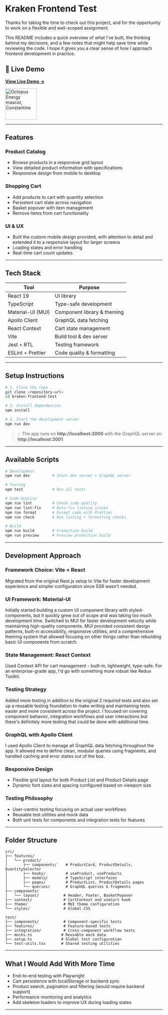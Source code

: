 # Kraken Frontend Test



Thanks for taking the time to check out this project, and for the opportunity to work on a flexible and well-scoped assignment.

This README includes a quick overview of what I’ve built, the thinking behind my decisions, and a few notes that might help save time while reviewing the code. I hope it gives you a clear sense of how I approach frontend development in practice.

## 🚀 Live Demo

**[View Live Demo →](https://kraken-frontend-test.vercel.app/)**


<img src="https://static.octopuscdn.com/constantine/constantine.svg" alt="Octopus Energy mascot, Constantine" width="100" />

---

## Features

### Product Catalog
- Browse products in a responsive grid layout
- View detailed product information with specifications
- Responsive design from mobile to desktop

### Shopping Cart
- Add products to cart with quantity selection
- Persistent cart state across navigation
- Basket popover with item management
- Remove items from cart functionality

### UI & UX
- Built the custom mobile design provided, with attention to detail and extended it to a responsive layout for larger screens
- Loading states and error handling
- Real-time cart count updates

---

## Tech Stack

| Tool              | Purpose                    |
| ----------------- | -------------------------- |
| React 19          | UI library                 |
| TypeScript        | Type-safe development      |
| Material-UI (MUI) | Component library & theming |
| Apollo Client     | GraphQL data fetching      |
| React Context     | Cart state management      |
| Vite              | Build tool & dev server    |
| Jest + RTL        | Testing framework          |
| ESLint + Prettier | Code quality & formatting  |

---

## Setup Instructions

```bash
# 1. Clone the repo
git clone <repository-url>
cd kraken-frontend-test

# 2. Install dependencies
npm install

# 3. Start the development server
npm run dev
```

> 💡 The app runs on **http://localhost:3000** with the GraphQL server on **http://localhost:3001**

---

## Available Scripts

```bash
# Development
npm run dev          # Start dev server + GraphQL server

# Testing
npm test             # Run all tests

# Code Quality
npm run lint         # Check code quality
npm run lint:fix     # Auto-fix linting issues
npm run format       # Format code with Prettier
npm run check        # Run linting + formatting checks

# Build
npm run build        # Production build
npm run preview      # Preview production build
```

---

## Development Approach

### **Framework Choice: Vite + React**
Migrated from the original Next.js setup to Vite for faster development experience and simpler configuration since SSR wasn't needed.

### **UI Framework: Material-UI**
Initially started building a custom UI component library with styled-components, but it quickly grew out of scope and was taking too much development time. Switched to MUI for faster development velocity while maintaining high-quality components. MUI provided consistent design patterns, built-in accessibility, responsive utilities, and a comprehensive theming system that allowed focusing on other things rather than rebuilding basic UI components from scratch.

### **State Management: React Context**
Used Context API for cart management - built-in, lightweight, type-safe. For an enterprise-grade app, I'd go with something more robust like Redux Toolkit.

### **Testing Strategy**
Added more testing in addition to the original 2 required tests and also set up a reusable testing foundation to make writing and maintaining tests easier and more consistent across the project. I focused on covering component behavior, integration workflows and user interactions but there's definitely more testing that could be done with additional time.

### **GraphQL with Apollo Client**
I used Apollo Client to manage all GraphQL data fetching throughout the app. It allowed me to define clean, modular queries using fragments, and handled caching and error states out of the box.

### **Responsive Design**
- Flexible grid layout for both Product List and Product Details page
- Dynamic font sizes and spacing configured based on viewport size

### **Testing Philosophy**
- User-centric testing focusing on actual user workflows
- Reusable test utilities and mock data
- Both unit tests for components and integration tests for features

---

## Folder Structure

```
src/
├── features/
│   └── product/
│       ├── components/    # ProductCard, ProductDetails, QuantitySelector
│       ├── hooks/         # useProduct, useProducts
│       ├── models/        # TypeScript interfaces
│       ├── pages/         # ProductList, ProductDetails pages
│       └── queries/       # GraphQL queries & fragments
├── components/
│   └── layout/           # Header, Footer, BasketPopover
├── context/              # CartContext and useCart hook
├── theme/                # MUI theme configuration
└── styles/               # Global CSS

test/
├── components/           # Component-specific tests
├── features/             # Feature-based tests
├── integration/          # Cross-component workflow tests
├── mocks.ts             # Reusable mock data
├── setup.ts             # Global test configuration
└── test-utils.tsx       # Shared testing utilities
```

---

## What I Would Add With More Time

- End-to-end testing with Playwright
- Cart persistence with localStorage or backend sync
- Product search, pagination and filtering (would require backend support)
- Performance monitoring and analytics
- Add skeleton loaders to improve UX during loading states

---

